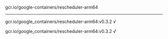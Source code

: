 gcr.io/google-containers/rescheduler-arm64 

----
gcr.io/google_containers/rescheduler-arm64:v0.3.2 √

gcr.io/google_containers/rescheduler-arm64:v0.3.2 √

